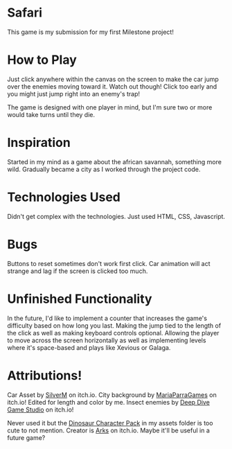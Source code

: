 # Safari

This game is my submission for my first Milestone project!

# How to Play

Just click anywhere within the canvas on the screen to make the car jump over the enemies moving toward it. Watch out though! Click too early and you might just jump right into an enemy's trap!

The game is designed with one player in mind, but I'm sure two or more would take turns until they die.

# Inspiration

Started in my mind as a game about the african savannah, something more wild. Gradually became a city as I worked through the project code.

# Technologies Used

Didn't get complex with the technologies. Just used HTML, CSS, Javascript.

# Bugs

Buttons to reset sometimes don't work first click. Car animation will act strange and lag if the screen is clicked too much.

# Unfinished Functionality

In the future, I'd like to implement a counter that increases the game's difficulty based on how long you last.
Making the jump tied to the length of the click as well as making keyboard controls optional.
Allowing the player to move across the screen horizontally as well as implementing levels where it's space-based and plays like Xevious or Galaga.

# Attributions!

Car Asset by [SilverM](https://silverm.itch.io) on itch.io.
City background by [MariaParraGames](https://mariaparragames.itch.io) on itch.io! Edited for length and color by me.
Insect enemies by [Deep Dive Game Studio](https://deepdivegamestudio.itch.io) on itch.io!

Never used it but the [Dinosaur Character Pack](https://arks.itch.io/dino-characters) in my assets folder is too cute to not mention. Creator is [Arks](https://arks.itch.io) on itch.io. Maybe it'll be useful in a future game?

